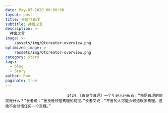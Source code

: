 ```yaml
---
date: May-07-2020 00:00:00
layout: post
title: 善良与真理
subtitle: 神寓之言
description: >-
  神寓之言
image: >-
    /assets/img/Qtcreator-overview.png
optimized_image: >-
    /assets/img/Qtcreator-overview.png
category: Story
tags:
  - blog
  - Story
author: Ron
paginate: true
---
```


							　　1424，《善良与真理》一个年轻人问长者：“领悟真理的前提是什么？”长者说：“善良是领悟真理的前提。”长者又说：“不善的人可能会知道很多真理，但绝不会领悟任何一个真理。”
							
							
						